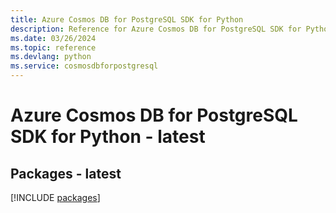 ```yaml
---
title: Azure Cosmos DB for PostgreSQL SDK for Python
description: Reference for Azure Cosmos DB for PostgreSQL SDK for Python
ms.date: 03/26/2024
ms.topic: reference
ms.devlang: python
ms.service: cosmosdbforpostgresql
---
```

# Azure Cosmos DB for PostgreSQL SDK for Python - latest
## Packages - latest
[!INCLUDE [packages](cosmos-db-for-postgresql-index.md)]